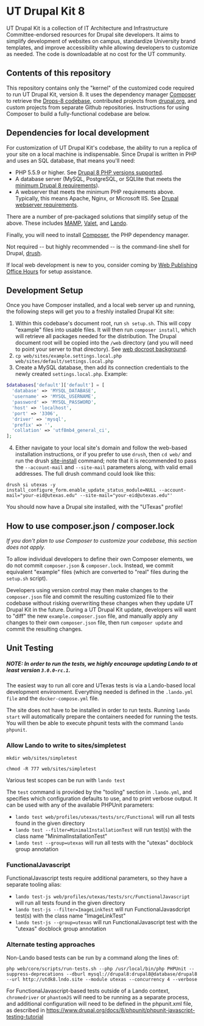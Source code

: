# UT Drupal Kit 8
UT Drupal Kit is a collection of IT Architecture and Infrastructure Committee-endorsed resources for Drupal site developers. It aims to simplify development of websites on campus, standardize University brand templates, and improve accessibility while allowing developers to customize as needed. The code is downloadable at no cost for the UT community.

## Contents of this repository

This repository contains only the "kernel" of the customized code required to run UT Drupal Kit, version 8. It uses the dependency manager [Composer](https://getcomposer.org/) to retrieve the [Drops-8 codebase](https://github.com/pantheon-systems/drops-8), contributed projects from [drupal.org](https://drupal.org), and custom projects from separate Github repositories. Instructions for using Composer to build a fully-functional codebase are below.

## Dependencies for local development
For customization of UT Drupal Kit's codebase, the ability to run a replica of your site on a local machine is indispensable. Since Drupal is written in PHP and uses an SQL database, that means you'll need:
- PHP 5.5.9 or higher. See [Drupal 8 PHP versions supported](https://www.drupal.org/docs/8/system-requirements/drupal-8-php-requirements).
- A database server (MySQL, PostgreSQL, or SQLlite that meets the [minimum Drupal 8 requirements](https://www.drupal.org/docs/8/system-requirements/database-server)).
- A webserver that meets the minimum PHP requirements above. Typically, this means Apache, Nginx, or Microsoft IIS. See [Drupal webserver requirements](https://www.drupal.org/docs/8/system-requirements/web-server).

There are a number of pre-packaged solutions that simplify setup of the above. These includes [MAMP](https://www.mamp.info/en/), [Valet](https://laravel.com/docs/5.6/valet), and [Lando](https://docs.devwithlando.io/).

Finally, you will need to install [Composer](https://getcomposer.org/doc/00-intro.md), the PHP dependency manager.

Not required -- but highly recommended -- is the command-line shell for Drupal, [drush](http://www.drush.org/).

If local web development is new to you, consider coming by [Web Publishing Office Hours](https://sites.utexas.edu/web-publishing-office-hours/) for setup assistance.


## Development Setup
Once you have Composer installed, and a local web server up and running, the following steps will get you to a freshly installed Drupal Kit site:

1. Within this codebase's document root, run `sh setup.sh`. This will copy "example" files into usable files. It will then run `composer install`, which will retrieve all packages needed for the distribution. The Drupal document root will be copied into the `/web` directory (and you will need to point your server to
that directory). See [web docroot background](https://www.drupal.org/node/2767907).
2. `cp web/sites/example.settings.local.php web/sites/default/settings.local.php`
3. Create a MySQL database, then add its connection credentials to the newly created `settings.local.php`. Example:

```php
$databases['default']['default'] = [
  'database' => 'MYSQL_DATABASE',
  'username' => 'MYSQL_USERNAME',
  'password' => 'MYSQL_PASSWORD',
  'host' => 'localhost',
  'port' => '3306',
  'driver' => 'mysql',
  'prefix' => '',
  'collation' => 'utf8mb4_general_ci',
];
```

4. Either navigate to your local site's domain and follow the web-based installation instructions, or if you prefer to use `drush`, then `cd web/` and run the drush [site-install](https://drushcommands.com/drush-8x/core/site-install/) command; note that it is recommended to pass the `--account-mail` and `--site-mail` parameters along, with valid email addresses. The full drush command could look like this:

```
drush si utexas -y install_configure_form.enable_update_status_module=NULL --account-mail="your-eid@utexas.edu" --site-mail="your-eid@utexas.edu"'
```

You should now have a Drupal site installed, with the "UTexas" profile!

## How to use composer.json / composer.lock
*If you don't plan to use Composer to customize your codebase, this section does not apply.*

To allow individual developers to define their own Composer elements, we do not
commit `composer.json` & `composer.lock`. Instead, we commit equivalent "example"
files (which are converted to "real" files during the `setup.sh` script).

Developers using version control may then make changes to the `composer.json` file and commit the resulting customized file to their codebase without risking overwriting these changes when they update UT Drupal Kit in the future. During a UT Drupal Kit update, developers will want to "diff" the new `example.composer.json` file, and manually apply any changes to their own `composer.json` file, then run `composer update` and commit the resulting changes.

## Unit Testing

#####  NOTE: In order to run the tests, we highly encourage updating Lando to at least version `3.0.0-rc.1`. 

The easiest way to run all core and UTexas tests is via a Lando-based local development environment. Everything needed is defined in the `.lando.yml file` and the `docker-compose.yml` file. 

The site does not have to be installed in order to run tests. Running `lando start` will automatically prepare the containers needed for running the tests. You will then be able to execute phpunit tests with the command `lando phpunit`.

### Allow Lando to write to sites/simpletest
`mkdir web/sites/simpletest`

`chmod -R 777 web/sites/simpletest`

Various test scopes can be run with `lando test`

The `test` command is provided by the "tooling" section in `.lando.yml`, and specifies which configuration defaults to use, and to print verbose output. It can be used with any of the available PHPUnit parameters:

- `lando test web/profiles/utexas/tests/src/Functional` will run all tests found in the given directory
- `lando test --filter=MinimalInstallationTest` will run test(s) with the class name "MinimalInstallationTest"
- `lando test --group=utexas` will run all tests with the "utexas" docblock group annotation

### FunctionalJavascript
FunctionalJavascript tests require additional parameters, so they have a separate tooling alias:
- `lando test-js web/profiles/utexas/tests/src/FunctionalJavascript` will run all tests found in the given directory
- `lando test-js --filter=ImageLinkTest` will run FunctionalJavasdcript test(s) with the class name "ImageLinkTest"
- `lando test-js --group=utexas` will run FunctionalJavascript test with the "utexas" docblock group annotation

### Alternate testing approaches
Non-Lando based tests can be run by a command along the lines of:

```
php web/core/scripts/run-tests.sh --php /usr/local/bin/php PHPUnit --suppress-deprecations --dburl mysql://drupal8:drupal8@database/drupal8 --url http://utdk8.lndo.site --module utexas --concurrency 4 --verbose
```

For FunctionalJavascript-based tests outside of a Lando context, `chromedriver` or `phantomJS` will need to be running as a separate process, and additional configuration will need to be defined in the phpunit.xml file, as described in https://www.drupal.org/docs/8/phpunit/phpunit-javascript-testing-tutorial
